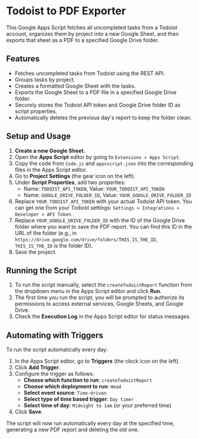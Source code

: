 # Todoist to PDF Exporter

This Google Apps Script fetches all uncompleted tasks from a Todoist account, organizes them by project into a new Google Sheet, and then exports that sheet as a PDF to a specified Google Drive folder.

## Features

-   Fetches uncompleted tasks from Todoist using the REST API.
-   Groups tasks by project.
-   Creates a formatted Google Sheet with the tasks.
-   Exports the Google Sheet to a PDF file in a specified Google Drive folder.
-   Securely stores the Todoist API token and Google Drive folder ID as script properties.
-   Automatically deletes the previous day's report to keep the folder clean.

## Setup and Usage

1.  **Create a new Google Sheet.**
2.  Open the **Apps Script** editor by going to `Extensions > Apps Script`.
3.  Copy the code from `Code.js` and `appsscript.json` into the corresponding files in the Apps Script editor.
4.  Go to **Project Settings** (the gear icon on the left).
5.  Under **Script Properties**, add two properties:
    -   Name: `TODOIST_API_TOKEN`, Value: `YOUR_TODOIST_API_TOKEN`
    -   Name: `GOOGLE_DRIVE_FOLDER_ID`, Value: `YOUR_GOOGLE_DRIVE_FOLDER_ID`
6.  Replace `YOUR_TODOIST_API_TOKEN` with your actual Todoist API token. You can get one from your Todoist settings: `Settings > Integrations > Developer > API Token`.
7.  Replace `YOUR_GOOGLE_DRIVE_FOLDER_ID` with the ID of the Google Drive folder where you want to save the PDF report. You can find this ID in the URL of the folder (e.g., in `https://drive.google.com/drive/folders/THIS_IS_THE_ID`, `THIS_IS_THE_ID` is the folder ID).
8.  Save the project.

## Running the Script

1.  To run the script manually, select the `createTodoistReport` function from the dropdown menu in the Apps Script editor and click **Run**.
2.  The first time you run the script, you will be prompted to authorize its permissions to access external services, Google Sheets, and Google Drive.
3.  Check the **Execution Log** in the Apps Script editor for status messages.

## Automating with Triggers

To run the script automatically every day:

1.  In the Apps Script editor, go to **Triggers** (the clock icon on the left).
2.  Click **Add Trigger**.
3.  Configure the trigger as follows:
    -   **Choose which function to run**: `createTodoistReport`
    -   **Choose which deployment to run**: `Head`
    -   **Select event source**: `Time-driven`
    -   **Select type of time based trigger**: `Day timer`
    -   **Select time of day**: `Midnight to 1am` (or your preferred time)
4.  Click **Save**.

The script will now run automatically every day at the specified time, generating a new PDF report and deleting the old one.
